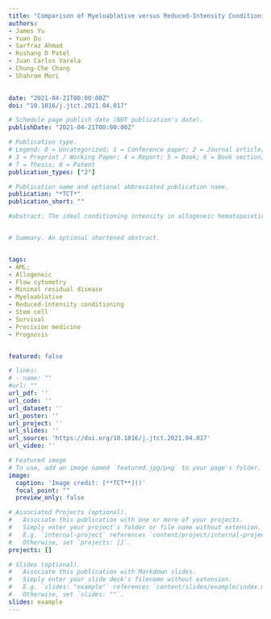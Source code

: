 ```yaml
---
title: "Comparison of Myeloablative versus Reduced-Intensity Conditioning Regimens in Allogeneic Stem Cell Transplantation Recipients with Acute Myelogenous Leukemia with Measurable Residual Disease-Negative Disease at the Time of Transplantation: A Retrospective Cohort Study"
authors:
- James Yu
- Yuan Du
- Sarfraz Ahmad
- Rushang D Patel
- Juan Carlos Varela
- Chung-Che Chang
- Shahram Mori
 

date: "2021-04-21T00:00:00Z"
doi: "10.1016/j.jtct.2021.04.017"

# Schedule page publish date (NOT publication's date).
publishDate: "2021-04-21T00:00:00Z"

# Publication type.
# Legend: 0 = Uncategorized; 1 = Conference paper; 2 = Journal article;
# 3 = Preprint / Working Paper; 4 = Report; 5 = Book; 6 = Book section;
# 7 = Thesis; 8 = Patent
publication_types: ["2"]

# Publication name and optional abbreviated publication name.
publication: "*TCT*"
publication_short: ""

#abstract: The ideal conditioning intensity in allogeneic hematopoietic stem cell transplantation (HSCT) is evolving. Previous prospective studies comparing myeloablative conditioning (MAC) versus reduced-intensity conditioning (RIC) regimens in adults with acute myelogenous leukemia (AML) have shown mixed results. In many of these studies, patients were not stratified based on measurable residual disease (MRD). We evaluated the effect of conditioning intensity on the outcomes of AML patients in complete remission (CR) with flow cytometry evidence of MRD negativity. A total of 135 patients age 20 to 75 years with AML in CR1 or CR2 and flow cytometry evidence of MRD negativity who underwent allogeneic HSCT at our center between 2011 and 2019 were evaluated. We compared overall survival (OS), relapse-free survival (RFS), nonrelapse mortality (NRM), relapse, and acute and chronic graft-versus-host disease (GVHD) in recipients of MAC (n = 89) and RIC (n = 46). Although the patients receiving RIC were older (62 versus 51 years; P < .0001), there were no statistically significant differences between the groups in terms of Eastern Cooperative Oncology Group and European Leukemia Network risk criteria and disease status (CR1 or CR2) at the time of transplantation. At a median follow-up of 24.6 months, no statistically significant differences in OS (hazard ratio [HR], 0.78; 95% confidence interval [CI] 0.42 to 1.42, P = .411) or RFS (HR, 1.004; 95% CI, 0.48 to 2.09, P = .99) were identified. The cumulative incidence of NRM (HR, 0.595; 95% CI, 0.24 to 1.48; P = .2644) and relapse (HR, 1.007; 95% CI, 0.45 to 2.23; P = .9872) was not different between the 2 groups. Grade II-IV and grade III-IV acute GVHD were more frequent in the MAC group (39.3% verses 19.9% [P = .018] and 19.3% versus 2.3% [P < .001], respectively), as was moderate/severe chronic GVHD (23.6% versus 15.8%; P = .038). Our data indicate that conditioning intensity did not appear to affect OS, RFS, NRM, and relapse risk in patients with MRD-negative AML as measured by flow cytometry. RIC resulted in less severe acute and chronic GVHD.


# Summary. An optional shortened abstract.


tags:
- AML; 
- Allogeneic
- Flow cytometry
- Minimal residual disease
- Myeloablative
- Reduced-intensity conditioning
- Stem cell
- Survival
- Precision medicine
- Prognosis


featured: false

# links:
# - name: ""
#url: ""
url_pdf: ''
url_code: ''
url_dataset: ''
url_poster: ''
url_project: ''
url_slides: ''
url_source: 'https://doi.org/10.1016/j.jtct.2021.04.017'
url_video: ''

# Featured image
# To use, add an image named `featured.jpg/png` to your page's folder. 
image:
  caption: 'Image credit: [**TCT**]()'
  focal_point: ""
  preview_only: false

# Associated Projects (optional).
#   Associate this publication with one or more of your projects.
#   Simply enter your project's folder or file name without extension.
#   E.g. `internal-project` references `content/project/internal-project/index.md`.
#   Otherwise, set `projects: []`.
projects: []

# Slides (optional).
#   Associate this publication with Markdown slides.
#   Simply enter your slide deck's filename without extension.
#   E.g. `slides: "example"` references `content/slides/example/index.md`.
#   Otherwise, set `slides: ""`.
slides: example
---
```





